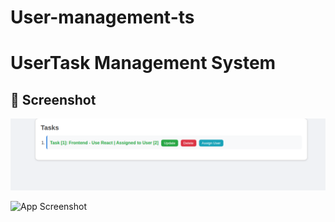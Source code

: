 # User-management-ts
# UserTask Management System

## 📸 Screenshot

![App Screenshot](assets/assign.png)


![App Screenshot](createtask.png.png)

